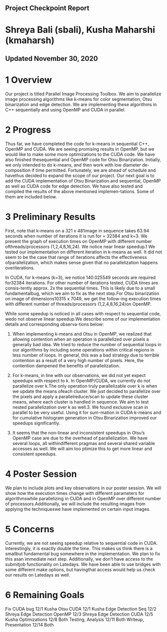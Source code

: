 ## Project Checkpoint Report
# Shreya Bali (sbali), Kusha Maharshi (kmaharsh)
## Updated November 30, 2020

# 1 Overview
Our project is titled Parallel Image Processing Toolbox. We aim to parallelize image processing algorithms like k-means for color segmentation, Otsu binarization and edge detection.  We are implementing these algorithms in C++ sequentially and using OpenMP and CUDA in parallel.

# 2  Progress
Thus far, we have completed the code for k-means in sequential C++, OpenMP and CUDA. We are seeing promising results in OpenMP, but we would like to make some more optimizations to the CUDA code.  We have also finished thesequential and OpenMP code for Otsu Binarization. Initially, we only intended to do k-means, and then work with low diameter de-composition if time permitted.  Fortunately, we are ahead of schedule and havethus decided to expand the scope of our project.  Our next goal is to add the CUDA implementation of Otsu Binarization and sequential,  OpenMP as well as CUDA code for edge detection. We have also tested and compiled the results of the above mentioned implemen-tations.  Some of them are included below.

# 3  Preliminary Results
First, note that k-means on a 321 x 481image in sequence takes 63.94 seconds when number of iterations it is run for = 32384 and k=3. We present the graph of execution times on OpenMP with different number ofthreads/processors (1,2,4,8,16,24).  We notice near linear speedup.1
We  tested  our  implementation  on  different  iteration  in  k-means  as  well. It did not seem to be the case that range of iterations affects the effectiveness ofparallelization,  which  makes  sense  given  that  no  parallelization  happens  overiterations. 

In  CUDA,  for  k-means  (k=3),  we  notice  140.025549  seconds  are  required  for32384 iterations.  For other number of iterations tested, CUDA times are consis-tently approx.  2x the sequential times.  This is likely due to a small fundamentalbug, which we aim to fix as the next step.For Otsu binarization on image of dimensions10315 x 7049, we get the follow-ing execution times with different number of threads/processors (1,2,4,8,16,24)on OpenMP.

While some speedup is noticed in all cases with respect to sequential code, wedo not observe linear speedup.We  describe  some  of  our  implementation  details  and  corresponding  observa-tions below:
1.   When  implementing  k-means  and  Otsu  in  OpenMP,  we  realized  that  allowing contention when an operation is parallelized over pixels a generally bad idea.  We tried to reduce the number of sequential loops in our algorithms by including some operations within critical regions in less number of loops.  In general, this was a bad strategy due to terrible contention as a result of a very high number of pixels.  Here, the contention dampened the benefits of parallelization.

2.  For k-means, in line with our observations, we did not yet expect speedups with respect to k.  In OpenMP/CUDA, we currently do not parallelize over k.The only operation truly parallelizable over k is when we update the means ofeach cluster.  We just decided to parallelize over the pixels and apply a parallelreduce/scan  to  update  these  cluster  means,  where  each  cluster  is  handled  in sequence.  We aim to test nested parallelization over k as well.3.   We  found  exclusive  scan  in  parallel  to  be  very  useful.   Using  it  for  sum-mation  in  CUDA  k-means  and  for  cumulative  histogram  generation  in  Otsu Binarization improved our speedups significantly.

4.  It seems that the non-linear and inconsistent speedups in Otsu’s OpenMP case are due to the overhead of parallelization.  We have several loops, all withindifferent pragmas and several shared variable accesses as well.  We will aim too ptimize this to get more linear and consistent speedups.

# 4  Poster Session
We plan to include plots and key observations in our poster session.  We will show how the execution times change with different parameters for algorithmswhile parallelizing in CUDA and in OpenMP over different number of processors.Additionally, we will include the resulting images from applying the techniqueswe have implemented on certain input images.

# 5  Concerns
Currently,  we  are  not  seeing  speedup  relative  to  sequential  code  in  CUDA. Interestingly, it is exactly double the time.  This makes us think there is a smallbut fundamental bug somewhere in the implementation.  We plan to fix this asan immediate next step. Additionally, we don’t have access to the submitjob functionality on Latedays. We have been able to use bridges with some different make options, but havingthat access would help us check our results on Latedays as well.

# 6  Remaining Goals
Fix CUDA bug 12/1 Kusha
Otsu CUDA 12/1 Kusha
Edge Detection Seq 12/2 Shreya 
Edge Detection OpenMP 12/3 Shreya 
Edge Detection CUDA 12/5 Kusha
Optimizations 12/8 Both
Testing, Analysis 12/11 Both 
Writeup, Presentation 12/14 Both
